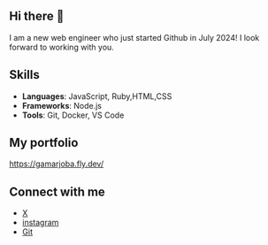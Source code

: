 ## Hi there 👋
I am a new web engineer who just started Github in July 2024!
I look forward to working with you.

## Skills
- **Languages**: JavaScript, Ruby,HTML,CSS
- **Frameworks**: Node.js
- **Tools**: Git, Docker, VS Code
## My portfolio
https://gamarjoba.fly.dev/
## Connect with me
- [X]([https://twitter.com/username](https://x.com/Itoken1000))
- [instagram]([https://username.github.io](https://www.instagram.com/uotiatnek2525))
- [Git]([[https://twitter.com/username](https://x.com/Itoken1000)](https://github.com/Itok1000))

<!--
**Itok1000/Itok1000** is a ✨ _special_ ✨ repository because its `README.md` (this file) appears on your GitHub profile.

Here are some ideas to get you started:

- 🔭 I’m currently working on ...
- 🌱 I’m currently learning ...
- 👯 I’m looking to collaborate on ...
- 🤔 I’m looking for help with ...
- 💬 Ask me about ...
- 📫 How to reach me: ...
- 😄 Pronouns: ...
- ⚡ Fun fact: ...
-->
